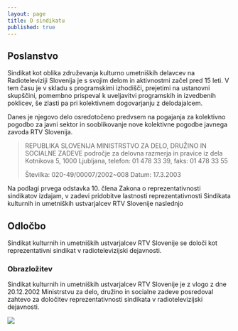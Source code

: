 ```yaml
---
layout: page
title: O sindikatu
published: true
---
```

## Poslanstvo

Sindikat kot oblika združevanja kulturno umetniških delavcev na Radioteleviziji Slovenija je s svojim delom in aktivnostmi začel pred 15 leti. V tem času je v skladu s programskimi izhodišči, prejetimi na ustanovni skupščini, pomembno prispeval k uveljavitvi programskih in izvedbenih poklicev, še zlasti pa pri kolektivnem dogovarjanju z delodajalcem.

Danes je njegovo delo osredotočeno predvsem na pogajanja za kolektivno pogodbo za javni sektor in sooblikovanje nove kolektivne pogodbe javnega zavoda RTV Slovenija.

> REPUBLIKA SLOVENIJA
> MINISTRSTVO ZA DELO, DRUŽINO IN SOCIALNE ZADEVE
> področje za delovna razmerja in pravice iz dela
> Kotnikova 5, 1000 Ljubljana, telefon: 01 478 33 39, faks: 01 478 33 55
>
> Številka: 020-49/00007/2002~008 Datum:
> 17.3.2003

Na podlagi prvega odstavka 10. člena Zakona o reprezentativnosti sindikatov izdajam, v zadevi pridobitve lastnosti reprezentativnosti Sindikata kulturnih in umetniških ustvarjalcev RTV Slovenije naslednjo

## Odločbo

Sindikat kulturnih in umetniških ustvarjalcev RTV Slovenije se določi kot reprezentativni sindikat v radiotelevizijski dejavnosti.

### Obrazložitev

Sindikat kulturnih in umetniških ustvarjalcev RTV Slovenije je z vlogo z dne 20.12.2002 Ministrstvu za delo, družino in socialne zadeve posredoval zahtevo za določitev reprezentativnosti sindikata v radiotelevizijski dejavnosti.

![]({{site.baseurl}}/public/logo.svg)
